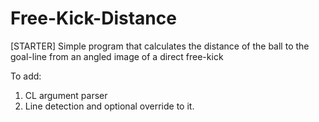 # Free-Kick-Distance
[STARTER]
Simple program that calculates the distance of the ball to the goal-line from an angled image of a direct free-kick

To add:
1) CL argument parser
2) Line detection and optional override to it. 
